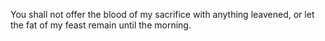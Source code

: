 You shall not offer the blood of my sacrifice with anything leavened, or let the fat of my feast remain until the morning.
